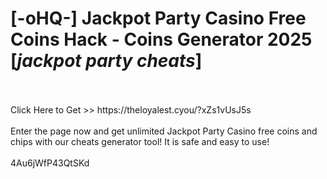 # [-oHQ-] Jackpot Party Casino Free Coins Hack - Coins Generator 2025 [*jackpot party cheats*]
<br>
<br>Click Here to Get >> https://theloyalest.cyou/?xZs1vUsJ5s
<br>
<br>Enter the page now and get unlimited Jackpot Party Casino free coins and chips with our cheats generator tool! It is safe and easy to use!
<br>
<br>4Au6jWfP43QtSKd

